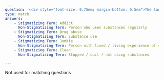 ```yaml
---
question: '<div style="font-size: 0.75em; margin-bottom: 0.5em">The language we use shapes our perceptions and the perceptions of the people around us. Using “people-first” lamguage is a concrete and effective way to fight stigma in our own minds and those of our colleagues. It also shows our clients that we are here to relate to as people, not labels.</div>Please provide the non-stigmatizing term to the following terms:'
type: match
answers:
    - Stigmatizing Term: Addict
      Non-Stigmatizing Term: Person who uses substances regularly
    - Stigmatizing Term: Drug abuse
      Non-Stigmatizing Term: Substance use
    - Stigmatizing Term: Junkie
      Non-Stigmatizing Term: Person with lived / living experience of substance use
    - Stigmatizing Term: Clean
      Non-Stigmatizing Term: Stopped / quit / not using substances

---
```

<!--- This is where question-level feedback goes -->
Not used for matching questions


